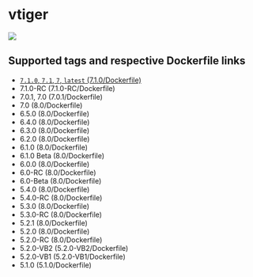 # vtiger

[![](https://images.microbadger.com/badges/image/javanile/vtiger.svg)](https://microbadger.com/images/javanile/vtiger "Get your own image badge on microbadger.com")

## Supported tags and respective Dockerfile links
* [`7.1.0`, `7.1`, `7`, `latest` (7.1.0/Dockerfile)](https://github.com/javanile/vtiger/blob/master/7.1.0/Dockerfile)
* 7.1.0-RC (7.1.0-RC/Dockerfile)	
* 7.0.1, 7.0 (7.0.1/Dockerfile)
* 7.0	(8.0/Dockerfile)
* 6.5.0	(8.0/Dockerfile)
* 6.4.0	(8.0/Dockerfile)
* 6.3.0	(8.0/Dockerfile)
* 6.2.0	(8.0/Dockerfile)
* 6.1.0	(8.0/Dockerfile)
* 6.1.0 Beta (8.0/Dockerfile)
* 6.0.0	(8.0/Dockerfile)
* 6.0-RC (8.0/Dockerfile)
* 6.0-Beta (8.0/Dockerfile)
* 5.4.0	(8.0/Dockerfile)
* 5.4.0-RC (8.0/Dockerfile)
* 5.3.0	(8.0/Dockerfile)
* 5.3.0-RC (8.0/Dockerfile)
* 5.2.1	(8.0/Dockerfile)
* 5.2.0	(8.0/Dockerfile)
* 5.2.0-RC (8.0/Dockerfile)
* 5.2.0-VB2	(5.2.0-VB2/Dockerfile)
* 5.2.0-VB1	(5.2.0-VB1/Dockerfile)
* 5.1.0 (5.1.0/Dockerfile)
